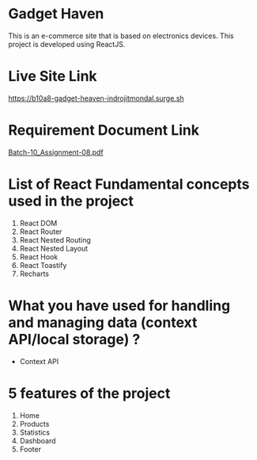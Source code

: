 
# Gadget Haven
  This is an e-commerce site that is based on electronics devices. This project is developed using ReactJS. 

# Live Site Link 

<a href='https://b10a8-gadget-heaven-indrojitmondal.surge.sh'>https://b10a8-gadget-heaven-indrojitmondal.surge.sh </a>

# Requirement Document Link

<a href='https://drive.google.com/file/d/1bvWSR1pQvmv0dt4K1GqYfvVCuFMaqprt/view'>Batch-10_Assignment-08.pdf </a>

# List of React Fundamental concepts used in the project
1. React DOM
2. React Router
3. React Nested Routing 
4. React Nested Layout 
5. React Hook
6. React Toastify 
7. Recharts 

# What you have used for handling and managing data (context API/local storage) ? 
- Context API 

# 5 features of the project
1. Home
2. Products 
3. Statistics
4. Dashboard 
5. Footer 



